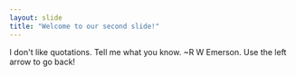 ```yaml
---
layout: slide
title: "Welcome to our second slide!"
---
```

I don't like quotations. Tell me what you know. ~R W Emerson.
Use the left arrow to go back!
